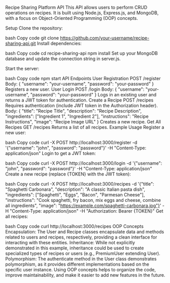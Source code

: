 Recipe Sharing Platform API
This API allows users to perform CRUD operations on recipes. It is built using Node.js, Express.js, and MongoDB, with a focus on Object-Oriented Programming (OOP) concepts.

Setup
Clone the repository:

bash
Copy code
git clone https://github.com/your-username/recipe-sharing-api.git
Install dependencies:

bash
Copy code
cd recipe-sharing-api
npm install
Set up your MongoDB database and update the connection string in server.js.

Start the server:

bash
Copy code
npm start
API Endpoints
User Registration
POST /register
Body: { "username": "your-username", "password": "your-password" }
Registers a new user.
User Login
POST /login
Body: { "username": "your-username", "password": "your-password" }
Logs in an existing user and returns a JWT token for authentication.
Create a Recipe
POST /recipes
Requires authentication (include JWT token in the Authorization header).
Body: { "title": "Recipe Title", "description": "Recipe Description", "ingredients": ["Ingredient 1", "Ingredient 2"], "instructions": "Recipe Instructions", "image": "Recipe Image URL" }
Creates a new recipe.
Get All Recipes
GET /recipes
Returns a list of all recipes.
Example Usage
Register a new user:

bash
Copy code
curl -X POST http://localhost:3000/register -d '{"username": "john", "password": "password"}' -H "Content-Type: application/json"
Login to get a JWT token:

bash
Copy code
curl -X POST http://localhost:3000/login -d '{"username": "john", "password": "password"}' -H "Content-Type: application/json"
Create a new recipe (replace {TOKEN} with the JWT token):

bash
Copy code
curl -X POST http://localhost:3000/recipes -d '{"title": "Spaghetti Carbonara", "description": "A classic Italian pasta dish", "ingredients": ["Spaghetti", "Eggs", "Bacon", "Parmesan Cheese"], "instructions": "Cook spaghetti, fry bacon, mix eggs and cheese, combine all ingredients", "image": "https://example.com/spaghetti-carbonara.jpg"}' -H "Content-Type: application/json" -H "Authorization: Bearer {TOKEN}"
Get all recipes:

bash
Copy code
curl http://localhost:3000/recipes
OOP Concepts
Encapsulation: The User and Recipe classes encapsulate data and methods related to users and recipes, respectively, providing a clean interface for interacting with these entities.
Inheritance: While not explicitly demonstrated in this example, inheritance could be used to create specialized types of recipes or users (e.g., PremiumUser extending User).
Polymorphism: The authenticate method in the User class demonstrates polymorphism, as it provides different implementations based on the specific user instance.
Using OOP concepts helps to organize the code, improve maintainability, and make it easier to add new features in the future.

